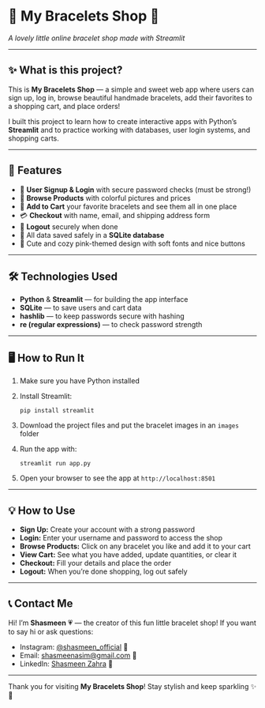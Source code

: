 
# 💖 My Bracelets Shop 💖

*A lovely little online bracelet shop made with Streamlit*

---

## ✨ What is this project?

This is **My Bracelets Shop** — a simple and sweet web app where users can sign up, log in, browse beautiful handmade bracelets, add their favorites to a shopping cart, and place orders!

I built this project to learn how to create interactive apps with Python’s **Streamlit** and to practice working with databases, user login systems, and shopping carts.

---

## 🎉 Features

* 🔐 **User Signup & Login** with secure password checks (must be strong!)
* 💎 **Browse Products** with colorful pictures and prices
* 🛒 **Add to Cart** your favorite bracelets and see them all in one place
* 💳 **Checkout** with name, email, and shipping address form
* 🚪 **Logout** securely when done
* 💾 All data saved safely in a **SQLite database**
* 🎨 Cute and cozy pink-themed design with soft fonts and nice buttons

---

## 🛠️ Technologies Used

* **Python** & **Streamlit** — for building the app interface
* **SQLite** — to save users and cart data
* **hashlib** — to keep passwords secure with hashing
* **re (regular expressions)** — to check password strength

---

## 🖥️ How to Run It

1. Make sure you have Python installed

2. Install Streamlit:

   ```
   pip install streamlit
   ```

3. Download the project files and put the bracelet images in an `images` folder

4. Run the app with:

   ```
   streamlit run app.py
   ```

5. Open your browser to see the app at `http://localhost:8501`

---

## 💡 How to Use

* **Sign Up:** Create your account with a strong password
* **Login:** Enter your username and password to access the shop
* **Browse Products:** Click on any bracelet you like and add it to your cart
* **View Cart:** See what you have added, update quantities, or clear it
* **Checkout:** Fill your details and place the order
* **Logout:** When you’re done shopping, log out safely

---

## 📞 Contact Me

Hi! I’m **Shasmeen** 💗 — the creator of this fun little bracelet shop!
If you want to say hi or ask questions:

* Instagram: [@shasmeen\_official](https://instagram.com/shasmeen_official) 📸
* Email: [shasmeenasim@gmail.com](mailto:shasmeenasim@gmail.com) 📧
* LinkedIn: [Shasmeen Zahra](https://www.linkedin.com/in/shasmeen-zahra-2903952b8/) 💼

---

Thank you for visiting **My Bracelets Shop**!
Stay stylish and keep sparkling ✨💖
